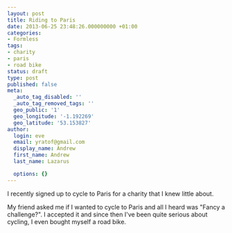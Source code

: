 ```yaml
---
layout: post
title: Riding to Paris
date: 2013-06-25 23:48:26.000000000 +01:00
categories:
- Formless
tags:
- charity
- paris
- road bike
status: draft
type: post
published: false
meta:
  _auto_tag_disabled: ''
  _auto_tag_removed_tags: ''
  geo_public: '1'
  geo_longitude: '-1.192269'
  geo_latitude: '53.153827'
author:
  login: eve
  email: yratof@gmail.com
  display_name: Andrew
  first_name: Andrew
  last_name: Lazarus

  options: {}
---
```

<p>I recently signed up to cycle to Paris for a charity that I knew little about.</p>
<p>My friend asked me if I wanted to cycle to Paris and all I heard was "Fancy a challenge?". I accepted it and since then I've been quite serious about cycling, I even bought myself a road bike.</p>
